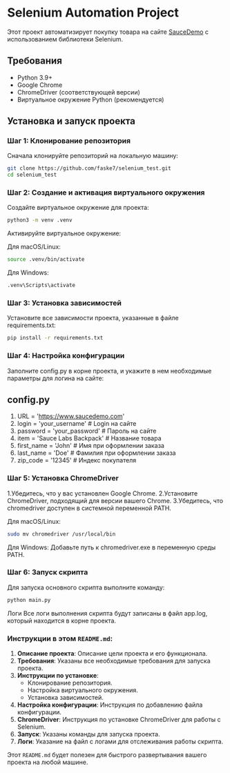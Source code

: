 # Selenium Automation Project

Этот проект автоматизирует покупку товара на сайте [SauceDemo](https://www.saucedemo.com) с использованием библиотеки Selenium. 

## Требования

- Python 3.9+
- Google Chrome
- ChromeDriver (соответствующей версии)
- Виртуальное окружение Python (рекомендуется)

## Установка и запуск проекта

### Шаг 1: Клонирование репозитория

Сначала клонируйте репозиторий на локальную машину:

```bash
git clone https://github.com/faske7/selenium_test.git
cd selenium_test
```

### Шаг 2: Создание и активация виртуального окружения

Создайте виртуальное окружение для проекта:

```bash
python3 -m venv .venv
```

Активируйте виртуальное окружение:

Для macOS/Linux:

```bash
source .venv/bin/activate
```

Для Windows:

```bash
.venv\Scripts\activate
```

### Шаг 3: Установка зависимостей

Установите все зависимости проекта, указанные в файле requirements.txt:

```bash
pip install -r requirements.txt
```

### Шаг 4: Настройка конфигурации

Заполните config.py в корне проекта, и укажите в нем необходимые параметры для логина на сайте:

## config.py

1. URL = 'https://www.saucedemo.com'
2. login = 'your_username' # Login на сайте
3. password = 'your_password' # Пароль на сайте
4. item = 'Sauce Labs Backpack'  # Название товара
5. first_name = 'John' # Имя при оформлении заказа
6. last_name = 'Doe' # Фамилия при оформлении заказа
7. zip_code = '12345' # Индекс покупателя

### Шаг 5: Установка ChromeDriver

1.Убедитесь, что у вас установлен Google Chrome.
2.Установите ChromeDriver, подходящий для версии вашего Chrome.
3.Убедитесь, что chromedriver доступен в системной переменной PATH.

Для macOS/Linux:

```bash
sudo mv chromedriver /usr/local/bin
```

Для Windows: Добавьте путь к chromedriver.exe в переменную среды PATH.

### Шаг 6: Запуск скрипта

Для запуска основного скрипта выполните команду:

```bash
python main.py
```

Логи
Все логи выполнения скрипта будут записаны в файл app.log, который находится в корне проекта.


### Инструкции в этом `README.md`:
1. **Описание проекта**: Описание цели проекта и его функционала.
2. **Требования**: Указаны все необходимые требования для запуска проекта.
3. **Инструкции по установке**:
   - Клонирование репозитория.
   - Настройка виртуального окружения.
   - Установка зависимостей.
4. **Настройка конфигурации**: Инструкция по добавлению файла конфигурации.
5. **ChromeDriver**: Инструкция по установке ChromeDriver для работы с Selenium.
6. **Запуск**: Указаны команды для запуска проекта.
7. **Логи**: Указание на файл с логами для отслеживания работы скрипта.

Этот `README.md` будет полезен для быстрого развертывания вашего проекта на любой машине.

